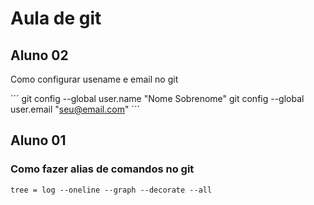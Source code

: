 # Aula de git

## Aluno 02

Como configurar usename e email no git

´´´
git config --global user.name "Nome Sobrenome"
git config --global user.email "seu@email.com"
´´´

## Aluno 01

### Como fazer alias de comandos no git

```
tree = log --oneline --graph --decorate --all
```

